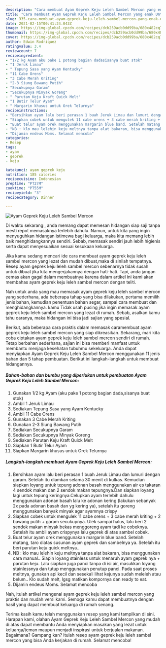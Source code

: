 ```yaml
---
description: "Cara membuat Ayam Geprek Keju Leleh Sambel Mercon yang enak Untuk Jualan"
title: "Cara membuat Ayam Geprek Keju Leleh Sambel Mercon yang enak Untuk Jualan"
slug: 335-cara-membuat-ayam-geprek-keju-leleh-sambel-mercon-yang-enak-untuk-jualan
date: 2021-02-15T00:41:24.043Z
image: https://img-global.cpcdn.com/recipes/dcb259acb0dd99ba/680x482cq70/ayam-geprek-keju-leleh-sambel-mercon-foto-resep-utama.jpg
thumbnail: https://img-global.cpcdn.com/recipes/dcb259acb0dd99ba/680x482cq70/ayam-geprek-keju-leleh-sambel-mercon-foto-resep-utama.jpg
cover: https://img-global.cpcdn.com/recipes/dcb259acb0dd99ba/680x482cq70/ayam-geprek-keju-leleh-sambel-mercon-foto-resep-utama.jpg
author: Edwin Rodriquez
ratingvalue: 3.4
reviewcount: 7
recipeingredient:
- "1/2 kg Ayam aku pake 1 potong bagian dadasisanya buat stok"
- "1 Jeruk Limau"
- " Tepung Sasa yang Ayam Kentucky"
- "11 Cabe Orens"
- "3 Cabe Merah Kriting"
- "2-3 Siung Bawang Putih"
- "Secukupnya Garam"
- "Secukupnya Minyak Goreng"
- " Parutan Keju Kraft Quick Melt"
- "1 Butir Telur Ayam"
- " Margarin khusus untuk Orek Telurnya"
recipeinstructions:
- "Bersihkan ayam lalu beri perasan 1 buah Jeruk Limau dan lumuri dengan garam. Setelah itu diamkan selama 30 menit di kulkas. Kemudian siapkan loyang untuk tepung adonan basah menggunakan air es takaran 4 sendok makan dan 2 sendok makan tepungnya.Dan siapkan loyang lagi untuk tepung keringnya.Celupkan ayam terlebih dahulu menggunakan adonan basah lalu ke adonan kering (lakukan sebanyak 2x pada adonan basah dan yg kering ya), setelah itu goreng menggunakan banyak minyak agar ayamnya crispy"
- "Siapkan cobek untuk mengulek 11 cabe orens + 3 cabe merah kriting + 2 bawang putih + garam secukupnya. Ulek sampai halus, lalu beri 2 sendok makan minyak bekas menggoreng ayam tadi ke cobeknya. Setelah itu ambil ayam crispynya lalu geprek di atas sambel cobek."
- "Buat telur ayam orek menggunakan margarin blue band. Setelah matang, taro diatas susunan ayam geprek dan sambelnya ya. Setelah itu beri parutan keju quick meltnya.."
- "NB : klo mau lelehin keju meltnya tanpa alat bakaran, bisa menggunakan cara manual.. Siapin loyang stainless untuk menaruh ayam geprek nya + parutan keju. Lalu siapkan juga panci tanpa di isi air, masukkan loyang stainlessnya dan tutup menggunakan penutup panci. Pada saat proses meltnya, gunakan api kecil dan sesekali lihat kejunya sudah meleleh atau belum.. Klo sudah melt, lgsg matikan kompornya dan ready to eat."
- "Dijamin endeus Moms. Selamat mencoba"
categories:
- Resep
tags:
- ayam
- geprek
- keju

katakunci: ayam geprek keju 
nutrition: 185 calories
recipecuisine: Indonesian
preptime: "PT27M"
cooktime: "PT55M"
recipeyield: "3"
recipecategory: Dinner

---
```



![Ayam Geprek Keju Leleh Sambel Mercon](https://img-global.cpcdn.com/recipes/dcb259acb0dd99ba/680x482cq70/ayam-geprek-keju-leleh-sambel-mercon-foto-resep-utama.jpg)

Di waktu  sekarang , anda memang dapat memesan hidangan siap saji tanpa mesti repot memasaknya terlebih dahulu. Namun, untuk kita yang ingin menyuguhkan hidangan istimewa bagi keluarga, maka kita memang lebih baik menghidangkannya sendiri. Sebab, memasak sendiri jauh lebih higienis serta dapat menyesuaikan sesuai kesukaan keluarga.

Jika kamu sedang mencari ide cara membuat ayam geprek keju leleh sambel mercon yang lezat dan mudah dibuat,maka di sinilah tempatnya. Resep ayam geprek keju leleh sambel mercon  sebenarnya tidak susah untuk dibuat jika kita mengerjakannya dengan hati-hati. Tapi, anda jangan cemas akan gagal dalam membuatnya 
karena dalam artikel ini kami akan membahas ayam geprek keju leleh sambel mercon dengan teliti.  



Nah untuk anda yang mau memasak ayam geprek keju leleh sambel mercon yang sederhana, ada beberapa tahap yang bisa dilakukan, pertama memilih jenis bahan, kemudian penentuan bahan segar, sampai cara membuat dan menghidangkannya. kamu Tidak usah pusing jika ingin memasak ayam geprek keju leleh sambel mercon yang lezat di rumah. Sebab, asalkan kamu  tahu caranya, maka hidangan ini bisa jadi sajian yang spesial.

Berikut, ada beberapa cara praktis  dalam memasak caramembuat ayam geprek keju leleh sambel mercon yang siap dikreasikan. Sekarang, mari kita coba ciptakan ayam geprek keju leleh sambel mercon sendiri di rumah. Tetap berbahan sederhana, sajian ini bisa memberi manfaat untuk membantu menjaga kesehatan tubuhmu sekeluarga. Anda dapat menyiapkan Ayam Geprek Keju Leleh Sambel Mercon menggunakan 11 jenis bahan dan 5 tahap pembuatan. Berikut ini langkah-langkah untuk membuat hidangannya.

<!--inarticleads1-->

##### Bahan-bahan dan bumbu yang diperlukan untuk pembuatan Ayam Geprek Keju Leleh Sambel Mercon:

1. Gunakan 1/2 kg Ayam (aku pake 1 potong bagian dada,sisanya buat stok)
1. Ambil 1 Jeruk Limau
1. Sediakan  Tepung Sasa yang Ayam Kentucky
1. Ambil 11 Cabe Orens
1. Gunakan 3 Cabe Merah Kriting
1. Gunakan 2-3 Siung Bawang Putih
1. Sediakan Secukupnya Garam
1. Sediakan Secukupnya Minyak Goreng
1. Sediakan  Parutan Keju Kraft Quick Melt
1. Siapkan 1 Butir Telur Ayam
1. Siapkan  Margarin khusus untuk Orek Telurnya




<!--inarticleads2-->

##### Langkah-langkah membuat Ayam Geprek Keju Leleh Sambel Mercon:

1. Bersihkan ayam lalu beri perasan 1 buah Jeruk Limau dan lumuri dengan garam. Setelah itu diamkan selama 30 menit di kulkas. Kemudian siapkan loyang untuk tepung adonan basah menggunakan air es takaran 4 sendok makan dan 2 sendok makan tepungnya.Dan siapkan loyang lagi untuk tepung keringnya.Celupkan ayam terlebih dahulu menggunakan adonan basah lalu ke adonan kering (lakukan sebanyak 2x pada adonan basah dan yg kering ya), setelah itu goreng menggunakan banyak minyak agar ayamnya crispy
1. Siapkan cobek untuk mengulek 11 cabe orens + 3 cabe merah kriting + 2 bawang putih + garam secukupnya. Ulek sampai halus, lalu beri 2 sendok makan minyak bekas menggoreng ayam tadi ke cobeknya. Setelah itu ambil ayam crispynya lalu geprek di atas sambel cobek.
1. Buat telur ayam orek menggunakan margarin blue band. Setelah matang, taro diatas susunan ayam geprek dan sambelnya ya. Setelah itu beri parutan keju quick meltnya..
1. NB : klo mau lelehin keju meltnya tanpa alat bakaran, bisa menggunakan cara manual.. Siapin loyang stainless untuk menaruh ayam geprek nya + parutan keju. Lalu siapkan juga panci tanpa di isi air, masukkan loyang stainlessnya dan tutup menggunakan penutup panci. Pada saat proses meltnya, gunakan api kecil dan sesekali lihat kejunya sudah meleleh atau belum.. Klo sudah melt, lgsg matikan kompornya dan ready to eat.
1. Dijamin endeus Moms. Selamat mencoba




Nah, itulah artikel mengenai  ayam geprek keju leleh sambel mercon  yang praktis dan mudah versi kami. Semoga kamu dapat membuatnya dengan hasil yang dapat membuat keluarga di rumah senang. 

Terima kasih kamu telah menggunakan resep yang kami tampilkan di sini. Harapan kami, olahan  Ayam Geprek Keju Leleh Sambel Mercon yang mudah di atas dapat membantu Anda menyiapkan masakan yang lezat untuk keluarga/teman maupun menjadi inspirasi untuk berjualan makanan. Bagaimana? Gampang kan? Itulah resep ayam geprek keju leleh sambel mercon yang bisa Anda kerjakan di rumah. Selamat mencoba!

